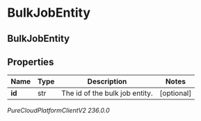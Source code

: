 # BulkJobEntity

## BulkJobEntity

## Properties

|Name | Type | Description | Notes|
|------------ | ------------- | ------------- | -------------|
| **id** | str | The id of the bulk job entity. | [optional] |



_PureCloudPlatformClientV2 236.0.0_

